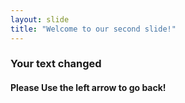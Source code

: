 ```yaml
---
layout: slide
title: "Welcome to our second slide!"
---
```

### Your text changed
#### Please Use the left arrow to go back!
